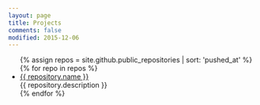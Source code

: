 ```yaml
---
layout: page
title: Projects
comments: false
modified: 2015-12-06
---
```


<ul>
{% assign repos = site.github.public_repositories | sort: 'pushed_at' %}
{% for repo in repos %}
	<li>
	<div><a href="{{ repository.html_url }}">{{ repository.name }}</a></div>
	<div>{{ repository.description }}</div>
	</li>
{% endfor %}
</ul>
